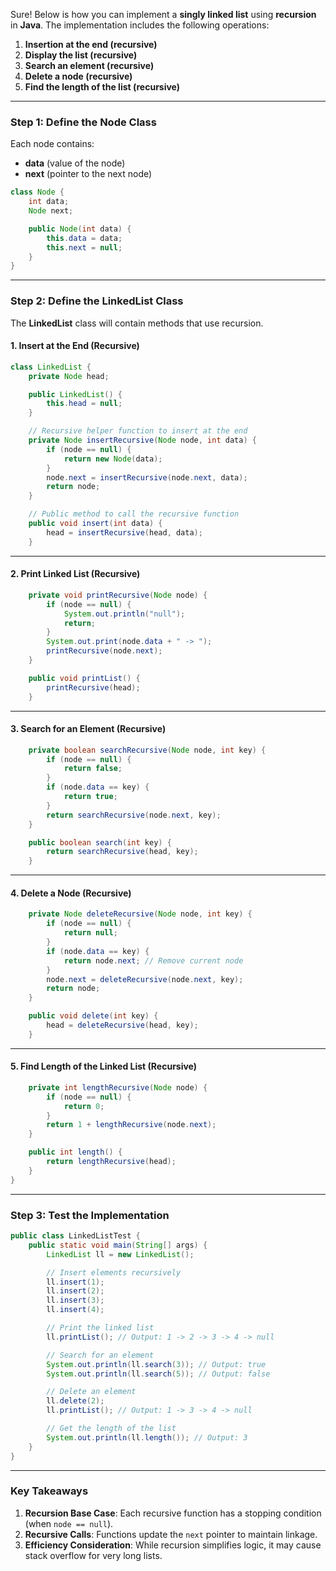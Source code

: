 Sure! Below is how you can implement a **singly linked list** using **recursion** in **Java**. The implementation includes the following operations:  

1. **Insertion at the end (recursive)**
2. **Display the list (recursive)**
3. **Search an element (recursive)**
4. **Delete a node (recursive)**
5. **Find the length of the list (recursive)**  

---

### **Step 1: Define the Node Class**
Each node contains:
- **data** (value of the node)
- **next** (pointer to the next node)

```java
class Node {
    int data;
    Node next;

    public Node(int data) {
        this.data = data;
        this.next = null;
    }
}
```

---

### **Step 2: Define the LinkedList Class**
The **LinkedList** class will contain methods that use recursion.

#### **1. Insert at the End (Recursive)**
```java
class LinkedList {
    private Node head;

    public LinkedList() {
        this.head = null;
    }

    // Recursive helper function to insert at the end
    private Node insertRecursive(Node node, int data) {
        if (node == null) {
            return new Node(data);
        }
        node.next = insertRecursive(node.next, data);
        return node;
    }

    // Public method to call the recursive function
    public void insert(int data) {
        head = insertRecursive(head, data);
    }
```

---

#### **2. Print Linked List (Recursive)**
```java
    private void printRecursive(Node node) {
        if (node == null) {
            System.out.println("null");
            return;
        }
        System.out.print(node.data + " -> ");
        printRecursive(node.next);
    }

    public void printList() {
        printRecursive(head);
    }
```

---

#### **3. Search for an Element (Recursive)**
```java
    private boolean searchRecursive(Node node, int key) {
        if (node == null) {
            return false;
        }
        if (node.data == key) {
            return true;
        }
        return searchRecursive(node.next, key);
    }

    public boolean search(int key) {
        return searchRecursive(head, key);
    }
```

---

#### **4. Delete a Node (Recursive)**
```java
    private Node deleteRecursive(Node node, int key) {
        if (node == null) {
            return null;
        }
        if (node.data == key) {
            return node.next; // Remove current node
        }
        node.next = deleteRecursive(node.next, key);
        return node;
    }

    public void delete(int key) {
        head = deleteRecursive(head, key);
    }
```

---

#### **5. Find Length of the Linked List (Recursive)**
```java
    private int lengthRecursive(Node node) {
        if (node == null) {
            return 0;
        }
        return 1 + lengthRecursive(node.next);
    }

    public int length() {
        return lengthRecursive(head);
    }
}
```

---

### **Step 3: Test the Implementation**
```java
public class LinkedListTest {
    public static void main(String[] args) {
        LinkedList ll = new LinkedList();

        // Insert elements recursively
        ll.insert(1);
        ll.insert(2);
        ll.insert(3);
        ll.insert(4);

        // Print the linked list
        ll.printList(); // Output: 1 -> 2 -> 3 -> 4 -> null

        // Search for an element
        System.out.println(ll.search(3)); // Output: true
        System.out.println(ll.search(5)); // Output: false

        // Delete an element
        ll.delete(2);
        ll.printList(); // Output: 1 -> 3 -> 4 -> null

        // Get the length of the list
        System.out.println(ll.length()); // Output: 3
    }
}
```

---

### **Key Takeaways**
1. **Recursion Base Case**: Each recursive function has a stopping condition (when `node == null`).
2. **Recursive Calls**: Functions update the `next` pointer to maintain linkage.
3. **Efficiency Consideration**: While recursion simplifies logic, it may cause stack overflow for very long lists.
